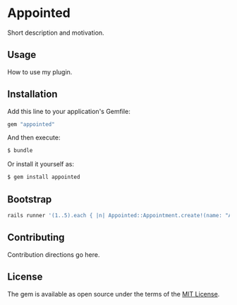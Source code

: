 # Appointed
Short description and motivation.

## Usage
How to use my plugin.

## Installation
Add this line to your application's Gemfile:

```ruby
gem "appointed"
```

And then execute:
```bash
$ bundle
```

Or install it yourself as:
```bash
$ gem install appointed
```

## Bootstrap

```bash
rails runner '(1..5).each { |n| Appointed::Appointment.create!(name: "Appointment #{n}", starts_at: n.days.from_now, duration: 1000) }'
```

## Contributing
Contribution directions go here.

## License
The gem is available as open source under the terms of the [MIT License](https://opensource.org/licenses/MIT).
